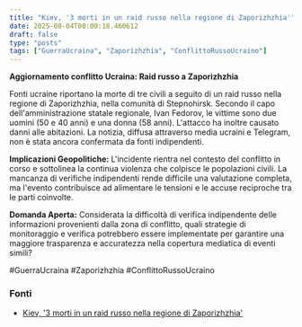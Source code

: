 ```yaml
---
title: "Kiev, '3 morti in un raid russo nella regione di Zaporizhzhia'"
date: 2025-08-04T00:00:18.460612
draft: false
type: "posts"
tags: ["GuerraUcraina", "Zaporizhzhia", "ConflittoRussoUcraino"]
---
```


**Aggiornamento conflitto Ucraina: Raid russo a Zaporizhzhia**

Fonti ucraine riportano la morte di tre civili a seguito di un raid russo nella regione di Zaporizhzhia, nella comunità di Stepnohirsk.  Secondo il capo dell'amministrazione statale regionale, Ivan Fedorov, le vittime sono due uomini (50 e 40 anni) e una donna (58 anni).  L'attacco ha inoltre causato danni alle abitazioni.  La notizia, diffusa attraverso media ucraini e Telegram, non è stata ancora confermata da fonti indipendenti.

**Implicazioni Geopolitiche:** L'incidente rientra nel contesto del conflitto in corso e sottolinea la continua violenza che colpisce le popolazioni civili.  La mancanza di verifiche indipendenti rende difficile una valutazione completa, ma l'evento contribuisce ad alimentare le tensioni e le accuse reciproche tra le parti coinvolte.

**Domanda Aperta:**  Considerata la difficoltà di verifica indipendente delle informazioni provenienti dalla zona di conflitto, quali strategie di monitoraggio e verifica potrebbero essere implementate per garantire una maggiore trasparenza e accuratezza nella copertura mediatica di eventi simili?


#GuerraUcraina #Zaporizhzhia #ConflittoRussoUcraino


### Fonti
- [Kiev, '3 morti in un raid russo nella regione di Zaporizhzhia'](https://www.ansa.it/sito/notizie/topnews/2025/08/03/kiev-3-morti-in-un-raid-russo-nella-regione-di-zaporizhzhia_02b05f3b-a215-4505-8dcb-b550c5f7a8bd.html)
